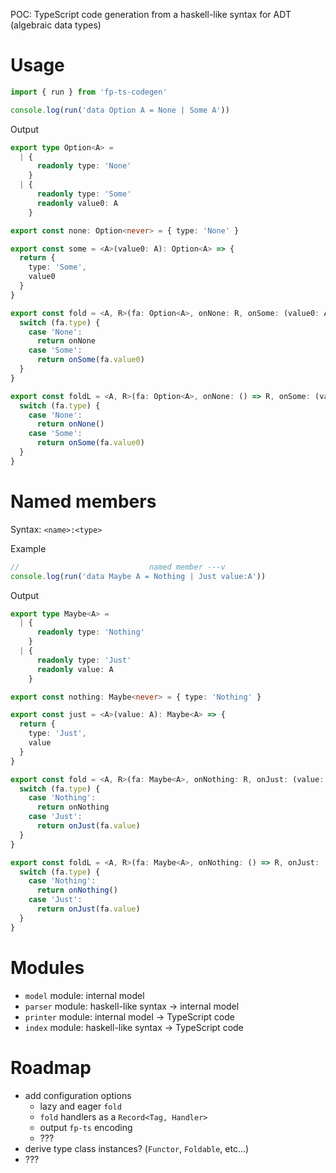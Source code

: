POC: TypeScript code generation from a haskell-like syntax for ADT (algebraic data types)

# Usage

```ts
import { run } from 'fp-ts-codegen'

console.log(run('data Option A = None | Some A'))
```

Output

```ts
export type Option<A> =
  | {
      readonly type: 'None'
    }
  | {
      readonly type: 'Some'
      readonly value0: A
    }

export const none: Option<never> = { type: 'None' }

export const some = <A>(value0: A): Option<A> => {
  return {
    type: 'Some',
    value0
  }
}

export const fold = <A, R>(fa: Option<A>, onNone: R, onSome: (value0: A) => R): R => {
  switch (fa.type) {
    case 'None':
      return onNone
    case 'Some':
      return onSome(fa.value0)
  }
}

export const foldL = <A, R>(fa: Option<A>, onNone: () => R, onSome: (value0: A) => R): R => {
  switch (fa.type) {
    case 'None':
      return onNone()
    case 'Some':
      return onSome(fa.value0)
  }
}
```

# Named members

Syntax: `<name>:<type>`

Example

```ts
//                             named member ---v
console.log(run('data Maybe A = Nothing | Just value:A'))
```

Output

```ts
export type Maybe<A> =
  | {
      readonly type: 'Nothing'
    }
  | {
      readonly type: 'Just'
      readonly value: A
    }

export const nothing: Maybe<never> = { type: 'Nothing' }

export const just = <A>(value: A): Maybe<A> => {
  return {
    type: 'Just',
    value
  }
}

export const fold = <A, R>(fa: Maybe<A>, onNothing: R, onJust: (value: A) => R): R => {
  switch (fa.type) {
    case 'Nothing':
      return onNothing
    case 'Just':
      return onJust(fa.value)
  }
}

export const foldL = <A, R>(fa: Maybe<A>, onNothing: () => R, onJust: (value: A) => R): R => {
  switch (fa.type) {
    case 'Nothing':
      return onNothing()
    case 'Just':
      return onJust(fa.value)
  }
}
```

# Modules

- `model` module: internal model
- `parser` module: haskell-like syntax -> internal model
- `printer` module: internal model -> TypeScript code
- `index` module: haskell-like syntax -> TypeScript code

# Roadmap

- add configuration options
  - lazy and eager `fold`
  - `fold` handlers as a `Record<Tag, Handler>`
  - output `fp-ts` encoding
  - ???
- derive type class instances? (`Functor`, `Foldable`, etc...)
- ???
